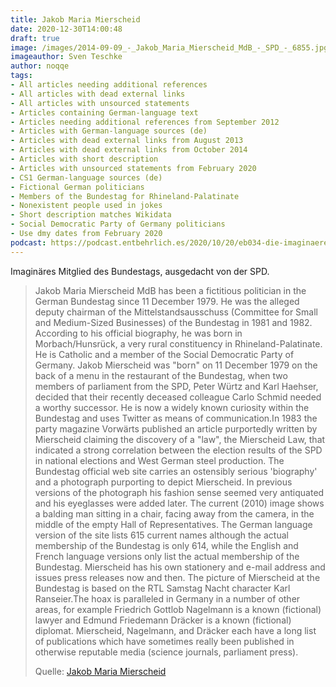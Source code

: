 ```yaml
---
title: Jakob Maria Mierscheid
date: 2020-12-30T14:00:48
draft: true
image: /images/2014-09-09_-_Jakob_Maria_Mierscheid_MdB_-_SPD_-_6855.jpg
imageauthor: Sven Teschke
author: noqqe
tags:
- All articles needing additional references
- All articles with dead external links
- All articles with unsourced statements
- Articles containing German-language text
- Articles needing additional references from September 2012
- Articles with German-language sources (de)
- Articles with dead external links from August 2013
- Articles with dead external links from October 2014
- Articles with short description
- Articles with unsourced statements from February 2020
- CS1 German-language sources (de)
- Fictional German politicians
- Members of the Bundestag for Rhineland-Palatinate
- Nonexistent people used in jokes
- Short description matches Wikidata
- Social Democratic Party of Germany politicians
- Use dmy dates from February 2020
podcast: https://podcast.entbehrlich.es/2020/10/20/eb034-die-imaginaere-bundeskobra/
---
```


Imaginäres Mitglied des Bundestags, ausgedacht von der SPD.

> Jakob Maria Mierscheid MdB has been a fictitious politician in the German
> Bundestag since 11 December 1979. He was the alleged deputy chairman of the
> Mittelstandsausschuss (Committee for Small and Medium-Sized Businesses) of the
> Bundestag in 1981 and 1982. According to his official biography, he was born
> in Morbach/Hunsrück, a very rural constituency in Rhineland-Palatinate. He is
> Catholic and a member of the Social Democratic Party of Germany. Jakob
> Mierscheid was "born" on 11 December 1979 on the back of a menu in the
> restaurant of the Bundestag, when two members of parliament from the SPD,
> Peter Würtz and Karl Haehser, decided that their recently deceased colleague
> Carlo Schmid needed a worthy successor. He is now a widely known curiosity
> within the Bundestag and uses Twitter as means of communication.In 1983 the
> party magazine Vorwärts published an article purportedly written by Mierscheid
> claiming the discovery of a "law", the Mierscheid Law, that indicated a strong
> correlation between the election results of the SPD in national elections and
> West German steel production.  The Bundestag official web site carries an
> ostensibly serious 'biography' and a photograph purporting to depict
> Mierscheid. In previous versions of the photograph his fashion sense seemed
> very antiquated and his eyeglasses were added later. The current (2010) image
> shows a balding man sitting in a chair, facing away from the camera, in the
> middle of the empty Hall of Representatives. The German language version of
> the site lists 615 current names although the actual membership of the
> Bundestag is only 614, while the English and French language versions only
> list the actual membership of the Bundestag. Mierscheid has his own stationery
> and e-mail address and issues press releases now and then. The picture of
> Mierscheid at the Bundestag is based on the RTL Samstag Nacht character Karl
> Ranseier.The hoax is paralleled in Germany in a number of other areas, for
> example Friedrich Gottlob Nagelmann is a known (fictional) lawyer and Edmund
> Friedemann Dräcker is a known (fictional) diplomat. Mierscheid, Nagelmann, and
> Dräcker each have a long list of publications which have sometimes really been
> published in otherwise reputable media (science journals, parliament press).
>
> Quelle: [Jakob Maria Mierscheid](https://en.wikipedia.org/wiki/Jakob_Maria_Mierscheid)
